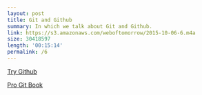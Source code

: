 ```yaml
---
layout: post
title: Git and Github
summary: In which we talk about Git and Github.
link: https://s3.amazonaws.com/weboftomorrow/2015-10-06-6.m4a
size: 30418597
length: '00:15:14'
permalink: /6
---
```


[Try Github](https://try.github.io)

[Pro Git Book](http://www.git-scm.com/book/en/v2)
